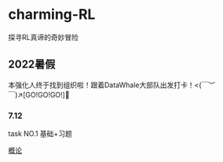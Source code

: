 # charming-RL
探寻RL真谛的奇妙冒险

## 2022暑假
本强化人终于找到组织啦！跟着DataWhale大部队出发打卡！<(￣︶￣)↗[GO!GO!GO!]💨

### 7.12
task NO.1 基础+习题

[概论](https://linklearner.com/datawhale-homepage/#/learn/detail/91)
